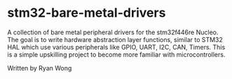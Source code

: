# stm32-bare-metal-drivers
A collection of bare metal peripheral drivers for the stm32f446re Nucleo. The goal is to write hardware abstraction layer functions, similar to STM32 HAL which use various peripherals like GPIO, UART, I2C, CAN, Timers. This is a simple upskilling project to become more familiar with microcontrollers.

Written by Ryan Wong